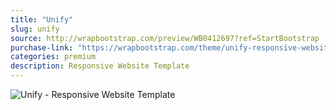```yaml
---
title: "Unify"
slug: unify
source: http://wrapbootstrap.com/preview/WB0412697?ref=StartBootstrap
purchase-link: "https://wrapbootstrap.com/theme/unify-responsive-website-template-WB0412697?ref=StartBootstrap"
categories: premium
description: Responsive Website Template
---
```


<img src="/assets/img/premium/unify.jpg" class="img-responsive" alt="Unify - Responsive Website Template">
